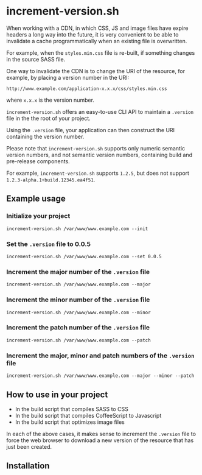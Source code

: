 
# increment-version.sh

When working with a CDN, in which CSS, JS and image files have expire headers a long way into the future, it is very convenient to be able to invalidate a cache programmatically when an existing file is overwritten.

For example, when the `styles.min.css` file is re-built, if something changes in the source SASS file.

One way to invalidate the CDN is to change the URI of the resource, for example, by placing a version number in the URI:

    http://www.example.com/application-x.x.x/css/styles.min.css

where `x.x.x` is the version number.

`increment-version.sh` offers an easy-to-use CLI API to maintain a `.version` file in the the root of your project.

Using the `.version` file, your application can then construct the URI containing the version number.
 
Please note that `increment-version.sh` supports only numeric semantic version numbers, and not semantic version numbers, containing build and pre-release components.

For example, `increment-version.sh` supports `1.2.5`, but does not support `1.2.3-alpha.1+build.12345.ea4f51`.
 

## Example usage

### Initialize your project

    increment-version.sh /var/www/www.example.com --init

### Set the `.version` file to 0.0.5

    increment-version.sh /var/www/www.example.com --set 0.0.5

### Increment the major number of the `.version` file

    increment-version.sh /var/www/www.example.com --major

### Increment the minor number of the `.version` file

    increment-version.sh /var/www/www.example.com --minor

### Increment the patch number of the `.version` file

    increment-version.sh /var/www/www.example.com --patch
    
### Increment the major, minor and patch numbers of the `.version` file

    increment-version.sh /var/www/www.example.com --major --minor --patch    
    

## How to use in your project

- In the build script that compiles SASS to CSS
- In the build script that compiles CoffeeScript to Javascript 
- In the build script that optimizes image files

In each of the above cases, it makes sense to increment the `.version` file to force the web browser to download a new version of the resource that has just been created. 


## Installation

